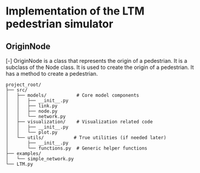 # Implementation of the LTM pedestrian simulator

## OriginNode
[-] OriginNode is a class that represents the origin of a pedestrian. It is a subclass of the Node class. It is used to create the origin of a pedestrian. It has a method to create a pedestrian.

```
project_root/
├── src/
│   ├── models/           # Core model components
│   │   ├── __init__.py
│   │   ├── link.py
│   │   ├── node.py
│   │   └── network.py
│   ├── visualization/    # Visualization related code
│   │   ├── __init__.py
│   │   └── plot.py
│   └── utils/           # True utilities (if needed later)
│       ├── __init__.py
│       └── functions.py  # Generic helper functions
├── examples/
│   └── simple_network.py
└── LTM.py
```
